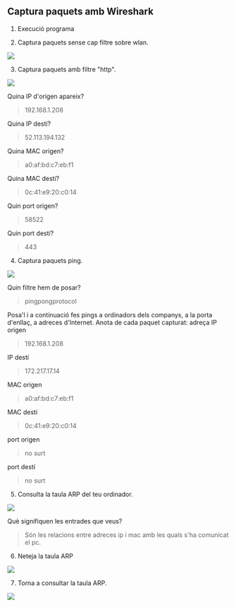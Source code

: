 ## Captura paquets amb Wireshark
1. Execució programa

2. Captura paquets sense cap filtre sobre wlan.

![](https://github.com/manteph/modul1/blob/main/Documentaci%C3%B3/practica%209%20maig/images/Captura%20de%20pantalla%202022-05-09%20164704.jpg)

3. Captura paquets amb filtre "http".

![](https://github.com/manteph/modul1/blob/main/Documentaci%C3%B3/practica%209%20maig/images/Captura%20de%20pantalla%202022-05-09%20164745.jpg)

Quina IP d'origen apareix? 
> 192.168.1.208

Quina IP destí? 
> 52.113.194.132

Quina MAC origen? 
> a0:af:bd:c7:eb:f1

Quina MAC destí? 
> 0c:41:e9:20:c0:14

Quin port origen? 
> 58522

Quin port destí? 
> 443

4. Captura paquets ping.

![](https://github.com/manteph/modul1/blob/main/Documentaci%C3%B3/practica%209%20maig/images/Captura%20de%20pantalla%202022-05-09%20171550.jpg)

Quin filtre hem de posar? 
> pingpongprotocol

Posa'l i a continuació fes pings a ordinadors dels companys, a la porta d'enllaç, a adreces d'Internet. Anota de cada paquet capturat: 
adreça IP origen 
> 192.168.1.208

IP destí 
> 172.217.17.14

MAC origen 
> a0:af:bd:c7:eb:f1

MAC destí 
> 0c:41:e9:20:c0:14

port origen 
> no surt

port destí 
> no surt

5. Consulta la taula ARP del teu ordinador.

![](https://github.com/manteph/modul1/blob/main/Documentaci%C3%B3/practica%209%20maig/images/Captura%20de%20pantalla%202022-05-09%20172716.jpg)

Què signifiquen les entrades que veus?
> Són les relacions entre adreces ip i mac amb les quals s'ha comunicat el pc.

6. Neteja la taula ARP

![](https://github.com/manteph/modul1/blob/main/Documentaci%C3%B3/practica%209%20maig/images/Captura%20de%20pantalla%202022-05-09%20172837.jpg)

7. Torna a consultar la taula ARP.

![](https://github.com/manteph/modul1/blob/main/Documentaci%C3%B3/practica%209%20maig/images/Captura%20de%20pantalla%202022-05-09%20172900.jpg)

